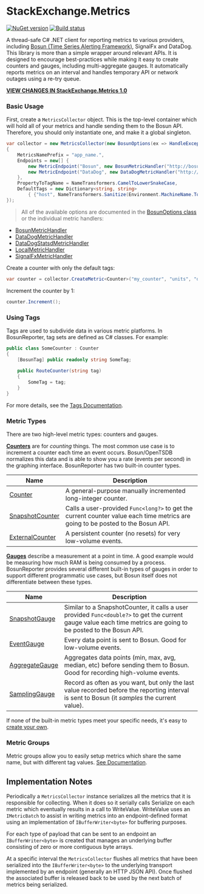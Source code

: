 # StackExchange.Metrics

[![NuGet version](https://badge.fury.io/nu/StackExchange.Metrics.svg)](http://badge.fury.io/nu/StackExchange.Metrics)
[![Build status](https://ci.appveyor.com/api/projects/status/3pt8vns2pe74eowu/branch/master?svg=true)](https://ci.appveyor.com/project/StackExchange/StackExchange.Metrics/branch/master)

A thread-safe C# .NET client for reporting metrics to various providers, including [Bosun (Time Series Alerting Framework)](http://bosun.org), SignalFx and DataDog. This library is more than a simple wrapper around relevant APIs. It is designed to encourage best-practices while making it easy to create counters and gauges, including multi-aggregate gauges. It automatically reports metrics on an interval and handles temporary API or network outages using a re-try queue.

__[VIEW CHANGES IN StackExchange.Metrics 1.0](https://github.com/StackExchange/StackExchange.Metrics/blob/master/docs/ReleaseNotes.md)__

### Basic Usage

First, create a `MetricsCollector` object. This is the top-level container which will hold all of your metrics and handle sending them to the Bosun API. Therefore, you should only instantiate one, and make it a global singleton.

```csharp
var collector = new MetricsCollector(new BosunOptions(ex => HandleException(ex))
{
	MetricsNamePrefix = "app_name.",
	Endpoints = new[] {
		new MetricEndpoint("Bosun", new BosunMetricHandler("http://bosun.mydomain.com:8070")),
		new MetricEndpoint("DataDog", new DataDogMetricHandler("http://datadog.mydomain.com:1234", "API_KEY", "APP_KEY")),
	},
	PropertyToTagName = NameTransformers.CamelToLowerSnakeCase,
	DefaultTags = new Dictionary<string, string> 
		{ {"host", NameTransformers.Sanitize(Environment.MachineName.ToLower())} }
});
```

> All of the available options are documented in the [BosunOptions class](https://github.com/StackExchange/BosunReporter/blob/master/BosunReporter/BosunOptions.cs) or the individual metric handlers:
 - [BosunMetricHandler](https://github.com/StackExchange/BosunReporter/blob/master/BosunReporter/Handlers/BosunMetricHandler.cs)
 - [DataDogMetricHandler](https://github.com/StackExchange/BosunReporter/blob/master/BosunReporter/Handlers/DataDogMetricHandler.cs)
 - [DataDogStatsdMetricHandler](https://github.com/StackExchange/BosunReporter/blob/master/BosunReporter/Handlers/DataDogStatsdMetricHandler.cs)
 - [LocalMetricHandler](https://github.com/StackExchange/BosunReporter/blob/master/BosunReporter/Handlers/LocalMetricHandler.cs)
 - [SignalFxMetricHandler](https://github.com/StackExchange/BosunReporter/blob/master/BosunReporter/Handlers/SignalFxMetricHandler.cs)

Create a counter with only the default tags:

```csharp
var counter = collector.CreateMetric<Counter>("my_counter", "units", "description");
```

Increment the counter by 1:

```csharp
counter.Increment();
```

### Using Tags

Tags are used to subdivide data in various metric platforms. In BosunReporter, tag sets are defined as C# classes. For example:

```csharp
public class SomeCounter : Counter
{
	[BosunTag] public readonly string SomeTag;
	
	public RouteCounter(string tag)
	{
		SomeTag = tag;
	}
}
```

For more details, see the [Tags Documentation](https://github.com/StackExchange/BosunReporter/blob/master/docs/Tags.md).

### Metric Types

There are two high-level metric types: counters and gauges.

__[Counters](https://github.com/StackExchange/BosunReporter/blob/master/docs/MetricTypes.md#counters)__ are for _counting_ things. The most common use case is to increment a counter each time an event occurs. Bosun/OpenTSDB normalizes this data and is able to show you a rate (events per second) in the graphing interface. BosunReporter has two built-in counter types.

| Name                                     | Description                              |
| ---------------------------------------- | ---------------------------------------- |
| [Counter](https://github.com/StackExchange/BosunReporter/blob/master/docs/MetricTypes.md#counter) | A general-purpose manually incremented long-integer counter. |
| [SnapshotCounter](https://github.com/StackExchange/BosunReporter/blob/master/docs/MetricTypes.md#snapshotcounter) | Calls a user-provided `Func<long?>` to get the current counter value each time metrics are going to be posted to the Bosun API. |
| [ExternalCounter](https://github.com/StackExchange/BosunReporter/blob/master/docs/MetricTypes.md#externalcounter) | A persistent counter (no resets) for very low-volume events. |

__[Gauges](https://github.com/StackExchange/BosunReporter/blob/master/docs/MetricTypes.md#gauges)__ describe a measurement at a point in time. A good example would be measuring how much RAM is being consumed by a process. BosunReporter provides several different built-in types of gauges in order to support different programmatic use cases, but Bosun itself does not differentiate between these types.

| Name                                     | Description                              |
| ---------------------------------------- | ---------------------------------------- |
| [SnapshotGauge](https://github.com/StackExchange/BosunReporter/blob/master/docs/MetricTypes.md#snapshotgauge) | Similar to a SnapshotCounter, it calls a user provided `Func<double?>` to get the current gauge value each time metrics are going to be posted to the Bosun API. |
| [EventGauge](https://github.com/StackExchange/BosunReporter/blob/master/docs/MetricTypes.md#eventgauge) | Every data point is sent to Bosun. Good for low-volume events. |
| [AggregateGauge](https://github.com/StackExchange/BosunReporter/blob/master/docs/MetricTypes.md#aggregategauge) | Aggregates data points (min, max, avg, median, etc) before sending them to Bosun. Good for recording high-volume events. |
| [SamplingGauge](https://github.com/StackExchange/BosunReporter/blob/master/docs/MetricTypes.md#samplinggauge) | Record as often as you want, but only the last value recorded before the reporting interval is sent to Bosun (it _samples_ the current value). |

If none of the built-in metric types meet your specific needs, it's easy to [create your own](https://github.com/StackExchange/BosunReporter/blob/master/docs/MetricTypes.md#create-your-own).

### Metric Groups

Metric groups allow you to easily setup metrics which share the same name, but with different tag values. [See Documentation](https://github.com/StackExchange/BosunReporter/blob/master/docs/MetricGroup.md).

## Implementation Notes

Periodically a `MetricsCollector` instance serializes all the metrics that it is responsible for collecting. 
When it does so it serially calls Serialize on each metric which eventually results in a call to WriteValue. 
WriteValue uses an `IMetricBatch` to assist in writing metrics into an endpoint-defined format using an 
implementation of `IBufferWriter<byte>` for buffering purposes.

For each type of payload that can be sent to an endpoint an `IBufferWriter<byte>` is created that manages 
an underlying buffer consisting of zero or more contiguous byte arrays. 

At a specific interval the `MetricsCollector` flushes all metrics that have been serialized into the `IBufferWriter<byte>`
to the underlying transport implemented by an endpoint (generally an HTTP JSON API). Once flushed the associated buffer
is released back to be used by the next batch of metrics being serialized.
